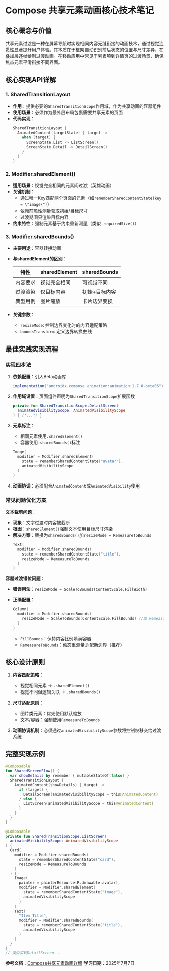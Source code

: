 # Compose 共享元素动画核心技术笔记

## 核心概念与价值

共享元素过渡是一种在屏幕导航时实现相同内容无缝衔接的动画技术，通过视觉连贯性显著提升用户体验。其本质在于框架自动识别前后状态的位置与尺寸差异，在叠加层逐帧绘制过渡动画。在移动应用中常见于列表项到详情页的过渡场景，确保焦点元素平滑衔接不同界面。

## 核心实现API详解

### 1. SharedTransitionLayout

- **作用**：提供必要的`SharedTransitionScope`作用域，作为共享动画的容器组件
- **使用场景**：必须作为最外层布局包裹需要共享元素的页面
- **代码实现**：
  ```kotlin
  SharedTransitionLayout {
    AnimatedContent(targetState) { target ->
      when (target) {
        ScreenState.List -> ListScreen()
        ScreenState.Detail -> DetailScreen()
      }
    }
  }
  ```

### 2. Modifier.sharedElement()

- **适用场景**：视觉完全相同的元素间过渡（英雄动画）
- **关键机制**：
  - 通过唯一Key匹配两个页面的元素（如`rememberSharedContentState(key = \"image\")`）
  - 依赖前瞻性测量获取初始/目标尺寸
  - 过渡期间只渲染目标内容
- **约束特性**：强制元素基于约束重新测量（类似`.requiredSize()`）

### 3. Modifier.sharedBounds()

- **主要用途**：容器转换动画
- **与sharedElement的区别**：

  | 特性     | sharedElement | sharedBounds  |
  | -------- | ------------- | ------------- |
  | 内容要求 | 视觉完全相同  | 可视觉不同    |
  | 过渡渲染 | 仅目标内容    | 初始+目标内容 |
  | 典型用例 | 图片缩放      | 卡片边界变换  |
- **关键参数**：
  - `resizeMode`: 控制边界变化时的内容适配策略
  - `boundsTransform`: 定义边界转换曲线

## 最佳实践实现流程

### 实现四步法

1. **依赖配置**：引入Beta动画库

   ```gradle
   implementation("androidx.compose.animation:animation:1.7.0-beta06")
   ```
2. **作用域设置**：页面组件声明为`SharedTransitionScope`扩展函数

   ```kotlin
   private fun SharedTransitionScope.DetailScreen(
     animatedVisibilityScope: AnimatedVisibilityScope
   ) { /*...*/ }
   ```
3. **元素标注**：

   - 相同元素使用`.sharedElement()`
   - 容器使用`.sharedBounds()`标注

   ```kotlin
   Image(
     modifier = Modifier.sharedElement(
       state = rememberSharedContentState("avatar"),
       animatedVisibilityScope
     )
   )
   ```
4. **动画协调**：必须配合`AnimatedContent`或`AnimatedVisibility`使用

### 常见问题优化方案

**文本裁剪问题**：

- **现象**：文字过渡时内容被截断
- **根因**：`sharedElement()`强制文本使用目标尺寸渲染
- **解决方案**：替换为`sharedBounds()`加`resizeMode = RemeasureToBounds`
  ```kotlin
  Text(
    modifier = Modifier.sharedBounds(
      state = rememberSharedContentState("title"),
      resizeMode = RemeasureToBounds
    )
  )
  ```

**容器过渡错位问题**：

- **错误用法**：`resizeMode = ScaleToBounds(ContentScale.FillWidth)`
- **正确配置**：
  ```kotlin
  Column(
    modifier = Modifier.sharedBounds(
      resizeMode = ScaleToBounds(ContentScale.FillBounds) //或 RemeasureToBounds
    )
  )
  ```

  - `FillBounds`：保持内容比例填满容器
  - `RemeasureToBounds`：动态重测量适配新边界（推荐）

## 核心设计原则

1. **内容匹配策略**：

   - 视觉相同元素 → `.sharedElement()`
   - 视觉不同但逻辑关联 → `.sharedBounds()`
2. **尺寸适配原则**：

   - 图片类元素：优先使用默认缩放
   - 文本/容器：强制使用`RemeasureToBounds`
3. **动画协调机制**：必须通过`animatedVisibilityScope`参数将控制权移交给过渡系统

## 完整实现示例

```kotlin
@Composable
fun SharedScreenFlow() {
  var showDetails by remember { mutableStateOf(false) }
  SharedTransitionLayout {
    AnimatedContent(showDetails) { target ->
      if (target) {
        DetailScreen(animatedVisibilityScope = this@AnimatedContent)
      } else {
        ListScreen(animatedVisibilityScope = this@AnimatedContent)
      }
    }
  }
}

@Composable
private fun SharedTransitionScope.ListScreen(
  animatedVisibilityScope: AnimatedVisibilityScope
) {
  Card(
    modifier = Modifier.sharedBounds(
      state = rememberSharedContentState("card"),
      resizeMode = RemeasureToBounds
    )
  ) {
    Image(
      painter = painterResource(R.drawable.avatar),
      modifier = Modifier.sharedElement(
        state = rememberSharedContentState("image"),
        animatedVisibilityScope
      )
    )
    Text(
      "Item Title",
      modifier = Modifier.sharedBounds(
        state = rememberSharedContentState("title"),
        animatedVisibilityScope
      )
    )
  }
}
// 类似实现DetailScreen...
```

**参考文档**：[Compose共享元素动画详解](https://mp.weixin.qq.com/s?__biz=Mzg5MzYxNTI5Mg==&mid=2247499121&idx=1&sn=ed03d3cba852400ea8f09e3826e79e20&scene=21#wechat_redirect)
**学习日期**：2025年7月7日
